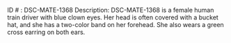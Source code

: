 ID # : DSC-MATE-1368
Description: DSC-MATE-1368 is a female human train driver with blue clown eyes. Her head is often covered with a bucket hat, and she has a two-color band on her forehead. She also wears a green cross earring on both ears.
